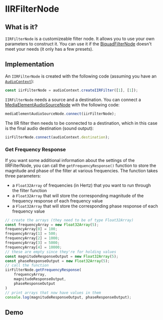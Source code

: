 # IIRFilterNode

## What is it?

`IIRFilterNode` is a customizeable filter node.  It allows you to use your own parameters to construct it.  You can use it if the [BiquadFilterNode](biquad-filter-node) doesn't meet your needs (it only has a few presets).

## Implementation

An `IIRFilterNode` is created with the following code (assuming you have an [`AudioContext`](./audio-context)):

```javascript
const iirFilterNode = audioContext.createIIRFilter([1], [1]);
```

`IIRFilterNode` needs a source and a destination.  You can connect a [MediaElementAudioSourceNode](media-element-audio-source-node) with the following code:

```javascript
mediaElementAudioSourceNode.connect(iirFilterNode);
```

The IIR filter then needs to be connected to a destination, which in this case is the final audio destination (sound output):

```javascript
iirFilterNode.connect(audioContext.destination);
```

### Get Frequency Response

If you want some additional information about the settings of the IIRFilterNode, you can call the `getFrequencyResponse()` function to store the magnitude and phase of the filter at various frequencies.  The function takes three parameters:

- a `Float32Array` of frequencies (in Hertz) that you want to run through the filter function
- a `Float32Array` that will store the corresponding magnitude of the frequency response of each frequency value
- a `Float32Array` that will store the corresponding phase response of each frequency value

```javascript
// create the arrays (they need to be of type Float32Array)
const frequencyArray = new Float32Array(5);
frequencyArray[0] = 100;
frequencyArray[1] = 500;
frequencyArray[2] = 1000;
frequencyArray[3] = 5000;
frequencyArray[4] = 10000;
// these are empty since they're for holding values
const magnitudeResponseOutput = new Float32Array(5);
const phaseResponseOutput = new Float32Array(5);
// call the function
iirFilterNode.getFrequencyResponse(
    frequencyArray,
    magnitudeResponseOutput,
    phaseResponseOutput
)
// print arrays that now have values in them
console.log(magnitudeResponseOutput, phaseResponseOutput);
```

## Demo

<audio-demo>
    <template>
        <audio src="/sounds/songs/options.m4a" controls controlsList="nodownload"></audio>
        <ul id="results"></ul>
        <script>
            const context = new AudioContext();
            let mediaElementAudioSourceNode;
            // create a new media source node using the <audio> element
            mediaElementAudioSourceNode = context.createMediaElementSource(document.querySelector('audio'));
            // create an IIR filter node
            const iirFilterNode = context.createIIRFilter(
                [0.1, 0.2, 0.3, 0.4, 0.5],
                [0.5, 0.4, 0.3, 0.2, 0.1]);
            // connect the media source to the IIR filter
            mediaElementAudioSourceNode.connect(iirFilterNode);
            // connect the IIR filter to the destination
            iirFilterNode.connect(context.destination);
            const frequencyArray = new Float32Array(5);
            frequencyArray[0] = 100;
            frequencyArray[1] = 500;
            frequencyArray[2] = 1000;
            frequencyArray[3] = 5000;
            frequencyArray[4] = 10000;
            const magnitudeResponseOutput = new Float32Array(5);
            const phaseResponseOutput = new Float32Array(5);
            iirFilterNode.getFrequencyResponse(
                frequencyArray,
                magnitudeResponseOutput,
                phaseResponseOutput
            )
            let results = '';
            for(let i = 0; i < frequencyArray.length; i++) {
                results += '<li>Magnitude Response: ' + magnitudeResponseOutput[i] + ', Phase Response: ' + phaseResponseOutput[i] + '</li>';
            }
            document.querySelector('#results').innerHTML = results;
        </script>
    </template>
</audio-demo>
